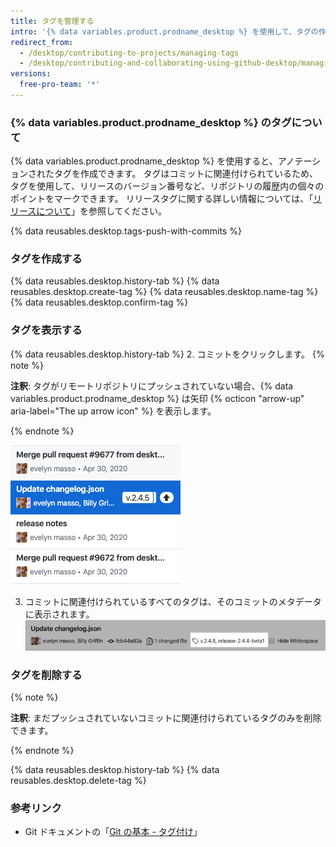 ```yaml
---
title: タグを管理する
intro: '{% data variables.product.prodname_desktop %} を使用して、タグの作成、プッシュ、表示することができます。'
redirect_from:
  - /desktop/contributing-to-projects/managing-tags
  - /desktop/contributing-and-collaborating-using-github-desktop/managing-tags
versions:
  free-pro-team: '*'
---
```

### {% data variables.product.prodname_desktop %} のタグについて

{% data variables.product.prodname_desktop %} を使用すると、アノテーションされたタグを作成できます。 タグはコミットに関連付けられているため、タグを使用して、リリースのバージョン番号など、リポジトリの履歴内の個々のポイントをマークできます。 リリースタグに関する詳しい情報については、「[リリースについて](/github/administering-a-repository/about-releases)」を参照してください。

{% data reusables.desktop.tags-push-with-commits %}

### タグを作成する

{% data reusables.desktop.history-tab %}
{% data reusables.desktop.create-tag %}
{% data reusables.desktop.name-tag %}
{% data reusables.desktop.confirm-tag %}

### タグを表示する

{% data reusables.desktop.history-tab %}
2. コミットをクリックします。
  {% note %}

  **注釈**: タグがリモートリポジトリにプッシュされていない場合、{% data variables.product.prodname_desktop %} は矢印 {% octicon "arrow-up" aria-label="The up arrow icon" %} を表示します。

  {% endnote %}

  ![履歴でタグを表示する](/assets/images/help/desktop/viewing-tags-in-history.png)

3. コミットに関連付けられているすべてのタグは、そのコミットのメタデータに表示されます。 ![コミットでタグを表示する](/assets/images/help/desktop/viewing-tags-in-commit.png)

### タグを削除する

{% note %}

**注釈**: まだプッシュされていないコミットに関連付けられているタグのみを削除できます。

{% endnote %}

{% data reusables.desktop.history-tab %}
{% data reusables.desktop.delete-tag %}

### 参考リンク

- Git ドキュメントの「[Git の基本 - タグ付け](https://git-scm.com/book/en/v2/Git-Basics-Tagging)」
